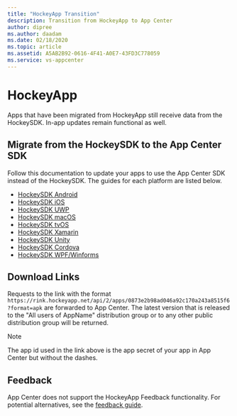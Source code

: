 ```yaml
---
title: "HockeyApp Transition"
description: Transition from HockeyApp to App Center
author: dipree
ms.author: daadam
ms.date: 02/18/2020
ms.topic: article
ms.assetid: A5AB2B92-0616-4F41-A0E7-43FD3C778059
ms.service: vs-appcenter
---
```


# HockeyApp

Apps that have been migrated from HockeyApp still receive data from the HockeySDK. In-app updates remain functional as well.

## Migrate from the HockeySDK to the App Center SDK

Follow this documentation to update your apps to use the App Center SDK instead of the HockeySDK. The guides for each platform are listed below.

* [HockeySDK Android](android-sdk-migration.md)
* [HockeySDK iOS](ios-sdk-migration.md)
* [HockeySDK UWP](uwp-sdk-migration.md)
* [HockeySDK macOS](macos-sdk-migration.md)
* [HockeySDK tvOS](tvos-sdk-migration.md)
* [HockeySDK Xamarin](xamarin-sdk-migration.md)
* [HockeySDK Unity](unity-sdk-migration.md)
* [HockeySDK Cordova](cordova-sdk-migration.md)
* [HockeySDK WPF/Winforms](wpf-winforms-sdk-migration.md)

## Download Links

Requests to the link with the format `https://rink.hockeyapp.net/api/2/apps/0873e2b98ad046a92c170a243a8515f6?format=apk` are forwarded to App Center. The latest version that is released to the "All users of AppName" distribution group or to any other public distribution group will be returned.

> [!Note]
> The app id used in the link above is the app secret of your app in App Center but without the dashes.

## Feedback

App Center does not support the HockeyApp Feedback functionality. For potential alternatives, see the [feedback guide](feedback.md).
